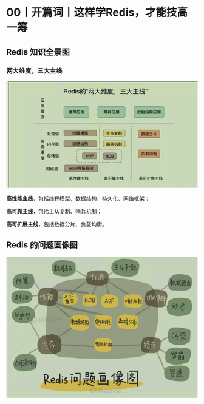 # 00丨开篇词丨这样学Redis，才能技高一筹

## Redis 知识全景图

### 两大维度，三大主线

![image-20230920105603655](./00_开篇词丨这样学Redis，才能技高一筹.assets/image-20230920105603655.png)

**高性能主线**，包括线程模型、数据结构、持久化、网络框架；

**高可靠主线**，包括主从复制、哨兵机制；

**高可扩展主线**，包括数据分片、负载均衡。



##  Redis 的问题画像图

![image-20230920111412717](./00_开篇词丨这样学Redis，才能技高一筹.assets/image-20230920111412717.png)





















